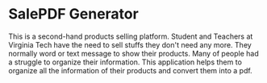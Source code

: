 # SalePDF Generator
This is a second-hand products selling platform. Student and Teachers at Virginia Tech have the need to sell stuffs they don't need any more. They normally word or text message to show their products. Many of people had a struggle to organize their information. This application helps them to organize all the information of their products and convert them into a pdf. 
